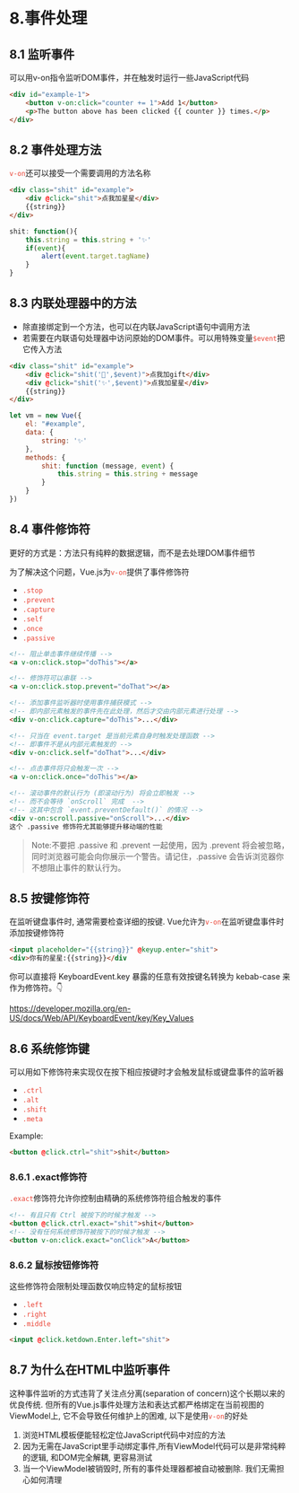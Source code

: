 # 8.事件处理

## 8.1 监听事件

可以用v-on指令监听DOM事件，并在触发时运行一些JavaScript代码

```html
<div id="example-1">
    <button v-on:click="counter += 1">Add 1</button>
    <p>The button above has been clicked {{ counter }} times.</p>
</div>
```

## 8.2 事件处理方法

<code style="color:#ea4335">v-on</code>还可以接受一个需要调用的方法名称

```html
<div class="shit" id="example">
    <div @click="shit">点我加星星</div>
    {{string}}
</div>
```

```js
shit: function(){
    this.string = this.string + '✨'
    if(event){
        alert(event.target.tagName)
    }
}
```

## 8.3 内联处理器中的方法

- 除直接绑定到一个方法，也可以在内联JavaScript语句中调用方法
- 若需要在内联语句处理器中访问原始的DOM事件。可以用特殊变量<code style="color:#ea4335">$event</code>把它传入方法

```html
<div class="shit" id="example">
    <div @click="shit('🎉',$event)">点我加gift</div>
    <div @click="shit('✨',$event)">点我加星星</div>
    {{string}}
</div>
```

```js
let vm = new Vue({
    el: "#example",
    data: {
        string: '✨'
    },
    methods: {
        shit: function (message, event) {
            this.string = this.string + message
        }
    }
})
```

## 8.4 事件修饰符

更好的方式是：方法只有纯粹的数据逻辑，而不是去处理DOM事件细节

为了解决这个问题，Vue.js为<code style="color:#ea4335">v-on</code>提供了事件修饰符

- <code style="color:#ea4335">.stop</code>
- <code style="color:#ea4335">.prevent</code>
- <code style="color:#ea4335">.capture</code>
- <code style="color:#ea4335">.self</code>
- <code style="color:#ea4335">.once</code>
- <code style="color:#ea4335">.passive</code>

```html
<!-- 阻止单击事件继续传播 -->
<a v-on:click.stop="doThis"></a>

<!-- 修饰符可以串联 -->
<a v-on:click.stop.prevent="doThat"></a>

<!-- 添加事件监听器时使用事件捕获模式 -->
<!-- 即内部元素触发的事件先在此处理，然后才交由内部元素进行处理 -->
<div v-on:click.capture="doThis">...</div>

<!-- 只当在 event.target 是当前元素自身时触发处理函数 -->
<!-- 即事件不是从内部元素触发的 -->
<div v-on:click.self="doThat">...</div>

<!-- 点击事件将只会触发一次 -->
<a v-on:click.once="doThis"></a>

<!-- 滚动事件的默认行为 (即滚动行为) 将会立即触发 -->
<!-- 而不会等待 `onScroll` 完成  -->
<!-- 这其中包含 `event.preventDefault()` 的情况 -->
<div v-on:scroll.passive="onScroll">...</div>
这个 .passive 修饰符尤其能够提升移动端的性能
```

>Note:不要把 .passive 和 .prevent 一起使用，因为 .prevent 将会被忽略，同时浏览器可能会向你展示一个警告。请记住，.passive 会告诉浏览器你不想阻止事件的默认行为。

## 8.5 按键修饰符

在监听键盘事件时, 通常需要检查详细的按键. Vue允许为<code style="color:#ea4335">v-on</code>在监听键盘事件时添加按键修饰符

```html
<input placeholder="{{string}}" @keyup.enter="shit">
<div>你有的星星:{{string}}</div
```

你可以直接将 KeyboardEvent.key 暴露的任意有效按键名转换为 kebab-case 来作为修饰符。👇

<https://developer.mozilla.org/en-US/docs/Web/API/KeyboardEvent/key/Key_Values>

## 8.6 系统修饰键

可以用如下修饰符来实现仅在按下相应按键时才会触发鼠标或键盘事件的监听器

- <code style="color:#ea4335">.ctrl</code>
- <code style="color:#ea4335">.alt</code>
- <code style="color:#ea4335">.shift</code>
- <code style="color:#ea4335">.meta</code>

Example:

```html
<button @click.ctrl="shit">shit</button>
```

### 8.6.1 .exact修饰符

<code style="color:#ea4335">.exact</code>修饰符允许你控制由精确的系统修饰符组合触发的事件

```html
<!-- 有且只有 Ctrl 被按下的时候才触发 -->
<button @click.ctrl.exact="shit">shit</button>
<!-- 没有任何系统修饰符被按下的时候才触发 -->
<button v-on:click.exact="onClick">A</button>
```

### 8.6.2 鼠标按钮修饰符

这些修饰符会限制处理函数仅响应特定的鼠标按钮

- <code style="color:#ea4335">.left</code>
- <code style="color:#ea4335">.right</code>
- <code style="color:#ea4335">.middle</code>

```html
<input @click.ketdown.Enter.left="shit">
```

## 8.7 为什么在HTML中监听事件

这种事件监听的方式违背了关注点分离(separation of concern)这个长期以来的优良传统. 但所有的Vue.js事件处理方法和表达式都严格绑定在当前视图的ViewModel上, 它不会导致任何维护上的困难, 以下是使用<code style="color:#ea4335">v-on</code>的好处

1. 浏览HTML模板便能轻松定位JavaScript代码中对应的方法
2. 因为无需在JavaScript里手动绑定事件,所有ViewModel代码可以是非常纯粹的逻辑, 和DOM完全解耦, 更容易测试
3. 当一个ViewModel被销毁时, 所有的事件处理器都被自动被删除. 我们无需担心如何清理
